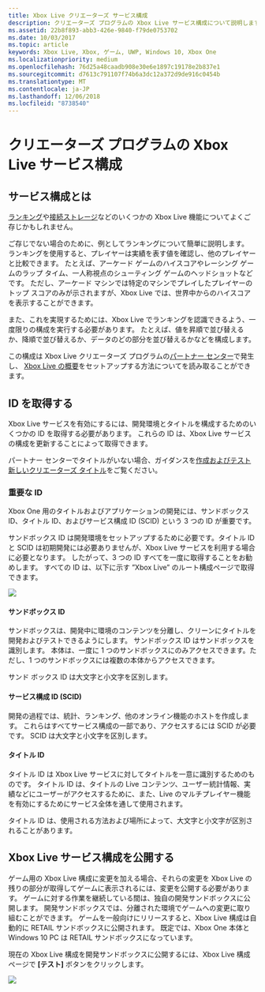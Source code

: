 ```yaml
---
title: Xbox Live クリエーターズ サービス構成
description: クリエーターズ プログラムの Xbox Live サービス構成について説明します。
ms.assetid: 22b8f893-abb3-426e-9840-f79de0753702
ms.date: 10/03/2017
ms.topic: article
keywords: Xbox Live, Xbox, ゲーム, UWP, Windows 10, Xbox One
ms.localizationpriority: medium
ms.openlocfilehash: 76d25a48caadb908e30e6e1897c19178e2b837e1
ms.sourcegitcommit: d7613c791107f74b6a3dc12a372d9de916c0454b
ms.translationtype: MT
ms.contentlocale: ja-JP
ms.lasthandoff: 12/06/2018
ms.locfileid: "8738540"
---
```

# <a name="xbox-live-service-configuration-for-the-creators-program"></a>クリエーターズ プログラムの Xbox Live サービス構成

## <a name="what-is-service-configuration"></a>サービス構成とは

[ランキング](../leaderboards-and-stats-2017/leaderboards.md)や[接続ストレージ](../storage-platform/connected-storage/connected-storage-technical-overview.md)などのいくつかの Xbox Live 機能についてよくご存じかもしれません。

ご存じでない場合のために、例としてランキングについて簡単に説明します。 ランキングを使用すると、プレイヤーは実績を表す値を確認し、他のプレイヤーと比較できます。 たとえば、アーケード ゲームのハイスコアやレーシング ゲームのラップ タイム、一人称視点のシューティング ゲームのヘッドショットなどです。 ただし、アーケード マシンでは特定のマシンでプレイしたプレイヤーのトップ スコアのみが示されますが、Xbox Live では、世界中からのハイスコアを表示することができます。

また、これを実現するためには、Xbox Live でランキングを認識できるよう、一度限りの構成を実行する必要があります。 たとえば、値を昇順で並び替えるか、降順で並び替えるか、データのどの部分を並び替えるかなどを構成します。

この構成は Xbox Live クリエーターズ プログラムの[パートナー センター](https://partner.microsoft.com/dashboard)で発生し、 [Xbox Live の概要](get-started-with-xbox-live-creators.md)をセットアップする方法についてを読み取ることができます。

## <a name="get-your-ids"></a>ID を取得する

Xbox Live サービスを有効にするには、開発環境とタイトルを構成するためのいくつかの ID を取得する必要があります。 これらの ID は、Xbox Live サービスの構成を更新することによって取得できます。

パートナー センターでタイトルがいない場合、ガイダンスを[作成およびテスト新しいクリエーターズ タイトル](create-and-test-a-new-creators-title.md)をご覧ください。

### <a name="critical-ids"></a>重要な ID

Xbox One 用のタイトルおよびアプリケーションの開発には、サンドボックス ID、タイトル ID、およびサービス構成 ID (SCID) という 3 つの ID が重要です。

サンドボックス ID は開発環境をセットアップするために必要です。タイトル ID と SCID は初期開発には必要ありませんが、Xbox Live サービスを利用する場合に必要となります。 したがって、3 つの ID すべてを一度に取得することをお勧めします。 すべての ID は、以下に示す ”Xbox Live” のルート構成ページで取得できます。

![](../images/getting_started/devcenter_sandbox_id.png)

#### <a name="sandbox-ids"></a>サンドボックス ID

サンドボックスは、開発中に環境のコンテンツを分離し、クリーンにタイトルを開発およびテストできるようにします。 サンドボックス ID はサンドボックスを識別します。 本体は、一度に 1 つのサンドボックスにのみアクセスできます。ただし、1 つのサンドボックスには複数の本体からアクセスできます。

サンド ボックス ID は大文字と小文字を区別します。

#### <a name="service-configuration-id-scid"></a>サービス構成 ID (SCID)

開発の過程では、統計、ランキング、他のオンライン機能のホストを作成します。 これらはすべてサービス構成の一部であり、アクセスするには SCID が必要です。 SCID は大文字と小文字を区別します。

#### <a name="title-id"></a>タイトル ID

タイトル ID は Xbox Live サービスに対してタイトルを一意に識別するためのものです。 タイトル ID は、タイトルの Live コンテンツ、ユーザー統計情報、実績などにユーザーがアクセスするために、また、Live のマルチプレイヤー機能を有効にするためにサービス全体を通して使用されます。

タイトル ID は、使用される方法および場所によって、大文字と小文字が区別されることがあります。

## <a name="publish-your-xbox-live-service-configuration"></a>Xbox Live サービス構成を公開する

ゲーム用の Xbox Live 構成に変更を加える場合、それらの変更を Xbox Live の残りの部分が取得してゲームに表示されるには、変更を公開する必要があります。 ゲームに対する作業を継続している間は、独自の開発サンドボックスに公開します。 開発サンドボックスでは、分離された環境でゲームへの変更に取り組むことができます。 ゲームを一般向けにリリースすると、Xbox Live 構成は自動的に RETAIL サンドボックスに公開されます。
既定では、Xbox One 本体と Windows 10 PC は RETAIL サンドボックスになっています。

現在の Xbox Live 構成を開発サンドボックスに公開するには、Xbox Live 構成ページで **[テスト]** ボタンをクリックします。

![](../images/creators_udc/creators_udc_xboxlive_config_test.png)